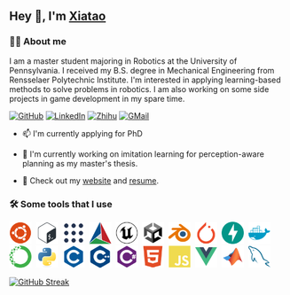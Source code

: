 ## Hey 👋, I'm [Xiatao](https://sunxiatao.me/)

### 👨‍💻 About me
I am a master student majoring in Robotics at the University of Pennsylvania. I received my B.S. degree in Mechanical Engineering from Rensselaer Polytechnic Institute. I'm interested in applying learning-based methods to solve problems in robotics. I am also working on some side projects in game development in my spare time. 

[![GitHub](https://img.shields.io/badge/GitHub-grey?logo=github)](https://github.com/M4D-SC1ENTIST)
[![LinkedIn](https://img.shields.io/badge/LinkedIn-blue?logo=linkedin)](https://www.linkedin.com/in/xiatao-sun-77646b14b/)
[![Zhihu](https://img.shields.io/badge/知乎-white?logo=zhihu)](https://www.zhihu.com/people/sun-xia-tao)
[![GMail](https://img.shields.io/badge/Gmail-white?logo=gmail)](mailto:sunxiatao@gmail.com)

- 📫 I'm currently applying for PhD

- 📙 I'm currently working on imitation learning for perception-aware planning as my master's thesis.

- 📝 Check out my [website](https://sunxiatao.me/) and [resume](https://sunxiatao.me/resume.pdf). 

### :hammer_and_wrench: Some tools that I use 
<div>
  <img src="https://github.com/devicons/devicon/blob/develop/icons/ubuntu/ubuntu-plain.svg" title="Ubuntu" alt="Ubuntu" width="40" height="40" />&nbsp;
  <img src="https://github.com/devicons/devicon/blob/develop/icons/bash/bash-plain.svg" title="Bash" alt="Bash" width="40" height="40" />&nbsp;
  <img src="https://github.com/devicons/devicon/blob/develop/icons/ros/ros-original.svg" title="ROS" alt="ROS" width="40" height="40" />&nbsp;
  <img src="https://github.com/devicons/devicon/blob/develop/icons/cmake/cmake-original.svg" title="CMake" alt="CMake" width="40" height="40" />&nbsp;
  <img src="https://github.com/devicons/devicon/blob/develop/icons/unrealengine/unrealengine-original.svg" title="UE" alt="UE" width="40" height="40"/>&nbsp;
  <img src="https://github.com/devicons/devicon/blob/develop/icons/unity/unity-original.svg" title="Unity" alt="Unity" width="40" height="40"/>&nbsp;
  <img src="https://github.com/devicons/devicon/blob/develop/icons/blender/blender-original.svg" title="Blender" alt="Blender" width="40" height="40"/>&nbsp;
  <img src="https://github.com/devicons/devicon/blob/develop/icons/pytorch/pytorch-original.svg" title="PyTorch" alt="PyTorch" width="40" height="40"/>&nbsp; 
  <img src="https://github.com/devicons/devicon/blob/develop/icons/fastapi/fastapi-plain.svg" title="FastAPI" alt="FastAPI" width="40" height="40"/>&nbsp; 
  <img src="https://github.com/devicons/devicon/blob/develop/icons/docker/docker-plain.svg" title="Docker" alt="Docker" width="40" height="40"/>&nbsp;
  <img src="https://github.com/devicons/devicon/blob/develop/icons/anaconda/anaconda-original.svg" title="Conda" alt="Conda" width="40" height="40"/>&nbsp; 
  <img src="https://github.com/devicons/devicon/blob/develop/icons/python/python-original.svg" title="Python" alt="Python" width="40" height="40"/>&nbsp;
  <img src="https://github.com/devicons/devicon/blob/develop/icons/c/c-plain.svg" title="C" alt="C" width="40" height="40"/>&nbsp;
  <img src="https://github.com/devicons/devicon/blob/develop/icons/cplusplus/cplusplus-plain.svg" title="Cpp" alt="Cpp" width="40" height="40"/>&nbsp;
  <img src="https://github.com/devicons/devicon/blob/develop/icons/csharp/csharp-plain.svg" title="CSharp" alt="CSharp" width="40" height="40"/>&nbsp;
  <img src="https://github.com/devicons/devicon/blob/develop/icons/html5/html5-plain.svg" title="HTML5" alt="HTML5" width="40" height="40"/>&nbsp;
  <img src="https://github.com/devicons/devicon/blob/develop/icons/javascript/javascript-plain.svg" title="JS" alt="JS" width="40" height="40"/>&nbsp;
  <img src="https://github.com/devicons/devicon/blob/develop/icons/vuejs/vuejs-original.svg" title="Vue" alt="Vue" width="40" height="40"/>&nbsp;
  <img src="https://github.com/devicons/devicon/blob/develop/icons/matlab/matlab-original.svg" title="MATLAB" alt="MATLAB" width="40" height="40"/>&nbsp;
  <img src="https://github.com/devicons/devicon/blob/develop/icons/mysql/mysql-plain.svg" title="MySQL" alt="MySQL" width="40" height="40"/>&nbsp;
</div>


[![GitHub Streak](http://github-readme-streak-stats.herokuapp.com?user=M4D-SC1ENTIST&theme=dark)](https://git.io/streak-stats)
<!-- http://github-readme-streak-stats.herokuapp.com/demo/ >


<!--
**M4D-SC1ENTIST/M4D-SC1ENTIST** is a ✨ _special_ ✨ repository because its `README.md` (this file) appears on your GitHub profile.

Here are some ideas to get you started:

- 🔭 I’m currently working on ...
- 🌱 I’m currently learning ...
- 👯 I’m looking to collaborate on ...
- 🤔 I’m looking for help with ...
- 💬 Ask me about ...
- 📫 How to reach me: ...
- 😄 Pronouns: ...
- ⚡ Fun fact: ...
-->
